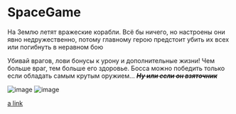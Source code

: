 # SpaceGame
На Землю летят вражеские корабли. Всё бы ничего, но настроены они явно недружественно, потому главному герою предстоит убить их всех или погибнуть в неравном бою

Убивай врагов, лови бонусы к урону и дополнительные жизни! Чем больше враг, тем больше его здоровье. Босса можно победить только если обладать самым крутым оружием…
~~*__Ну или если он взяточник__*~~


![image](https://github.com/nikitafront/SpaceGame/assets/64546904/d38a9a1b-2357-423d-8ad9-dfd44baeb1a3)
![image](https://github.com/nikitafront/SpaceGame/assets/64546904/bb5e768a-0ba9-456b-a582-f06fc596a949)

[a link](https://drive.google.com/uc?export=download&id=1PlQ2OWU0mgYvKuBfVyn9dwc5SkotVutj)
